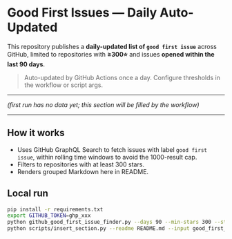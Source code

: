 # Good First Issues — Daily Auto-Updated

This repository publishes a **daily-updated list of `good first issue`** across GitHub, limited to repositories with **≥300⭐** and issues **opened within the last 90 days**.

> Auto-updated by GitHub Actions once a day. Configure thresholds in the workflow or script args.

---

<!--START_GOOD_FIRST_ISSUES-->
*(first run has no data yet; this section will be filled by the workflow)*
<!--END_GOOD_FIRST_ISSUES-->

---

## How it works
- Uses GitHub GraphQL Search to fetch issues with label `good first issue`, within rolling time windows to avoid the 1000-result cap.
- Filters to repositories with at least 300 stars.
- Renders grouped Markdown here in README.

## Local run
```bash
pip install -r requirements.txt
export GITHUB_TOKEN=ghp_xxx
python github_good_first_issue_finder.py --days 90 --min-stars 300 --state open --chunk-days 7 --out good_first_issues.md
python scripts/insert_section.py --readme README.md --input good_first_issues.md
```
